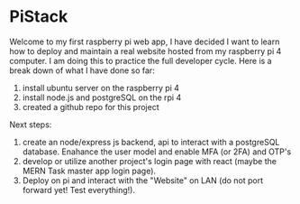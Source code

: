 # PiStack

Welcome to my first raspberry pi web app, I have decided I want to learn how to deploy and maintain a real website hosted from my raspberry pi 4 computer. I am doing this to practice the full developer cycle. Here is a break down of what I have done so far:

1. install ubuntu server on the raspberry pi 4
2. install node.js and postgreSQL on the rpi 4
3. created a github repo for this project

Next steps:

1. create an node/express js backend, api to interact with a postgreSQL database. Enahance the user model and enable MFA (or 2FA) and OTP's
2. develop or utilize another project's login page with react (maybe the MERN Task master app login page).
3. Deploy on pi and interact with the "Website" on LAN (do not port forward yet! Test everything!).
